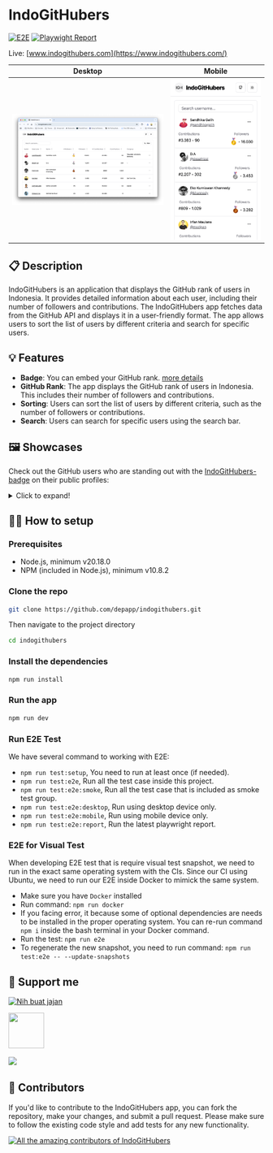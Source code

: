# IndoGitHubers

[![E2E](https://github.com/depapp/IndoGitHubers/actions/workflows/e2e.yml/badge.svg)](https://github.com/depapp/IndoGitHubers/actions/workflows/e2e.yml) [![Playwight Report](https://img.shields.io/badge/Playwright%20Report-222222?logo=github-pages&logoColor=white)](https://depapp.github.io/IndoGitHubers/)

Live: [www.indogithubers.com](https://www.indogithubers.com/)

| Desktop | Mobile |
| ------- | ------ |
| ![IndoGitHubers_latest](./screenshots/desktop.png) | ![IndoGitHubers_latest](./screenshots/mobile.png) |

## 📋 Description

IndoGitHubers is an application that displays the GitHub rank of users in Indonesia. It provides detailed information about each user, including their number of followers and contributions.
The IndoGitHubers app fetches data from the GitHub API and displays it in a user-friendly format. The app allows users to sort the list of users by different criteria and search for specific users.

## 💡 Features

- **Badge**: You can embed your GitHub rank. [more details](https://github.com/depapp/IndoGitHubers/blob/main/BADGE_USAGE.md)
- **GitHub Rank**: The app displays the GitHub rank of users in Indonesia. This includes their number of followers and contributions.
- **Sorting**: Users can sort the list of users by different criteria, such as the number of followers or contributions.
- **Search**: Users can search for specific users using the search bar.

## 🖼️ Showcases

Check out the GitHub users who are standing out with the [IndoGitHubers-badge](https://github.com/depapp/IndoGitHubers/blob/main/BADGE_USAGE.md) on their public profiles:

<details>
<summary>Click to expand!</summary>

* [depapp](https://github.com/depapp)
* [sendomoka](https://github.com/sendomoka)
* [taradevio](https://github.com/taradevio)
* [chandrabezzo](https://github.com/chandrabezzo)
* [crosbydoo](https://github.com/crosbydoo)
* [yaffalhakim1](https://github.com/yaffalhakim1)
* [syofyanzuhad](https://github.com/syofyanzuhad)
* [AsadSaleh](https://github.com/AsadSaleh)

</details>


## 🧑‍💻 How to setup

### Prerequisites

- Node.js, minimum v20.18.0
- NPM (included in Node.js), minimum v10.8.2

### Clone the repo

```bash
git clone https://github.com/depapp/indogithubers.git
```

Then navigate to the project directory

```bash
cd indogithubers
```

### Install the dependencies

```bash
npm run install
```

### Run the app

```bash
npm run dev
```

### Run E2E Test

We have several command to working with E2E:

- `npm run test:setup`, You need to run at least once (if needed).
- `npm run test:e2e`, Run all the test case inside this project.
- `npm run test:e2e:smoke`, Run all the test case that is included as smoke test group.
- `npm run test:e2e:desktop`, Run using desktop device only.
- `npm run test:e2e:mobile`, Run using mobile device only.
- `npm run test:e2e:report`, Run the latest playwright report.

### E2E for Visual Test

When developing E2E test that is require visual test snapshot, we need to run in the exact same operating system with the CIs. Since our CI using Ubuntu, we need to run our E2E inside Docker to mimick the same system.

- Make sure you have `Docker` installed
- Run command: `npm run docker`
- If you facing error, it because some of optional dependencies are needs to be installed in the proper operating system. You can re-run command `npm i` inside the bash terminal in your Docker command.
- Run the test: `npm run e2e`
- To regenerate the new snapshot, you need to run command: `npm run test:e2e -- --update-snapshots`

## 💪 Support me

<a href="https://www.nihbuatjajan.com/depapp" target="_blank"><img src="https://d4xyvrfd64gfm.cloudfront.net/buttons/default-cta.png" alt="Nih buat jajan" height="30px"></a>

<a href="https://saweria.co/depapp" target="_blank"><img src="https://github-production-user-asset-6210df.s3.amazonaws.com/6134774/278801090-c4efd5c9-c0a7-43dc-9ea1-c21bc1a55203.png" width="70px" height="70px"></a>

<a href="https://www.paypal.me/depapp" target="_blank"><img src="https://www.paypalobjects.com/digitalassets/c/website/marketing/apac/C2/logos-buttons/optimize/44_Yellow_PayPal_Pill_Button.png" height="35px"></a>


## 👥 Contributors

If you'd like to contribute to the IndoGitHubers app, you can fork the repository, make your changes, and submit a pull request. Please make sure to follow the existing code style and add tests for any new functionality.

<a href="https://github.com/depapp/IndoGitHubers/graphs/contributors"><img src="https://contrib.rocks/image?repo=depapp/IndoGitHubers" alt="All the amazing contributors of IndoGitHubers"></a>
